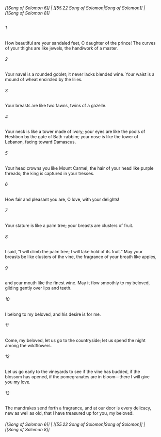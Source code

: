 
###### [[Song of Solomon 6]] | [[55.22 Song of Solomon|Song of Solomon]] | [[Song of Solomon 8]]

###### 1
How beautiful are your sandaled feet, O daughter of the prince! The curves of your thighs are like jewels, the handiwork of a master.
###### 2
Your navel is a rounded goblet; it never lacks blended wine. Your waist is a mound of wheat encircled by the lilies.
###### 3
Your breasts are like two fawns, twins of a gazelle.
###### 4
Your neck is like a tower made of ivory; your eyes are like the pools of Heshbon by the gate of Bath-rabbim; your nose is like the tower of Lebanon, facing toward Damascus.
###### 5
Your head crowns you like Mount Carmel, the hair of your head like purple threads; the king is captured in your tresses.
###### 6
How fair and pleasant you are, O love, with your delights!
###### 7
Your stature is like a palm tree; your breasts are clusters of fruit.
###### 8
I said, “I will climb the palm tree; I will take hold of its fruit.” May your breasts be like clusters of the vine, the fragrance of your breath like apples,
###### 9
and your mouth like the finest wine. May it flow smoothly to my beloved, gliding gently over lips and teeth.
###### 10
I belong to my beloved, and his desire is for me.
###### 11
Come, my beloved, let us go to the countryside; let us spend the night among the wildflowers.
###### 12
Let us go early to the vineyards to see if the vine has budded, if the blossom has opened, if the pomegranates are in bloom—there I will give you my love.
###### 13
The mandrakes send forth a fragrance, and at our door is every delicacy, new as well as old, that I have treasured up for you, my beloved.

###### [[Song of Solomon 6]] | [[55.22 Song of Solomon|Song of Solomon]] | [[Song of Solomon 8]]
